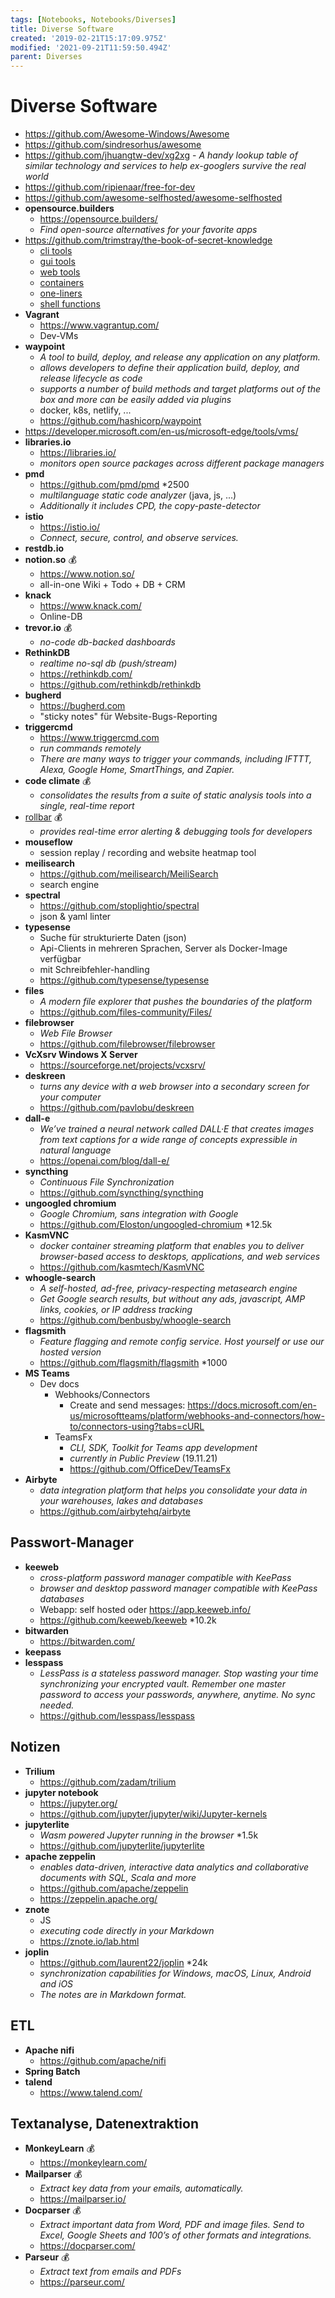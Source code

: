 ```yaml
---
tags: [Notebooks, Notebooks/Diverses]
title: Diverse Software
created: '2019-02-21T15:17:09.975Z'
modified: '2021-09-21T11:59:50.494Z'
parent: Diverses
---
```


# Diverse Software
- https://github.com/Awesome-Windows/Awesome
- https://github.com/sindresorhus/awesome
- https://github.com/jhuangtw-dev/xg2xg - *A handy lookup table of similar technology and services to help ex-googlers survive the real world*
- https://github.com/ripienaar/free-for-dev
- https://github.com/awesome-selfhosted/awesome-selfhosted
- **opensource.builders**
  - https://opensource.builders/
  - *Find open-source alternatives for your favorite apps*
- https://github.com/trimstray/the-book-of-secret-knowledge
  - [cli tools](https://github.com/trimstray/the-book-of-secret-knowledge#cli-tools-toc)
  - [gui tools](https://github.com/trimstray/the-book-of-secret-knowledge#gui-tools-toc)
  - [web tools](https://github.com/trimstray/the-book-of-secret-knowledge#web-tools-toc)
  - [containers](https://github.com/trimstray/the-book-of-secret-knowledge#containersorchestration-toc)
  - [one-liners](https://github.com/trimstray/the-book-of-secret-knowledge#one-liners-toc)
  - [shell functions](https://github.com/trimstray/the-book-of-secret-knowledge#shell-functions-toc)
- **Vagrant**
  - https://www.vagrantup.com/
  - Dev-VMs
- **waypoint**
  - *A tool to build, deploy, and release any application on any platform.*
  - *allows developers to define their application build, deploy, and release lifecycle as code*
  - *supports a number of build methods and target platforms out of the box and more can be easily added via plugins*
  - docker, k8s, netlify, ...
  - https://github.com/hashicorp/waypoint
- https://developer.microsoft.com/en-us/microsoft-edge/tools/vms/
- **libraries.io**
  - https://libraries.io/ 
  - *monitors open source packages across different package managers*
- **pmd**
  - https://github.com/pmd/pmd *2500
  - *multilanguage static code analyzer* (java, js, ...)
  - *Additionally it includes CPD, the copy-paste-detector*
- **istio**
  - https://istio.io/
  - *Connect, secure, control, and observe services.*
- **restdb.io**
- **notion.so** 💰
  - https://www.notion.so/
  - all-in-one Wiki + Todo + DB + CRM
- **knack**
  - https://www.knack.com/
  - Online-DB
- **trevor.io** 💰
  - *no-code db-backed dashboards*
- **RethinkDB**
  - *realtime no-sql db (push/stream)*
  - https://rethinkdb.com/
  - https://github.com/rethinkdb/rethinkdb
- **bugherd**
  - https://bugherd.com
  - "sticky notes" für Website-Bugs-Reporting
- **triggercmd**
  - https://www.triggercmd.com
  - *run commands remotely*
  - *There are many ways to trigger your commands, including IFTTT, Alexa, Google Home, SmartThings, and Zapier.*
- **code climate** 💰
  - *consolidates the results from a suite of static analysis tools into a single, real-time report*
- [rollbar](https://rollbar.com/) 💰
  - *provides real-time error alerting & debugging tools for developers*
- **mouseflow**
  - session replay / recording and website heatmap tool
- **meilisearch**
  - https://github.com/meilisearch/MeiliSearch
  - search engine
- **spectral**
  - https://github.com/stoplightio/spectral
  - json & yaml linter
- **typesense**
  - Suche für strukturierte Daten (json)
  - Api-Clients in mehreren Sprachen, Server als Docker-Image verfügbar
  - mit Schreibfehler-handling
  - https://github.com/typesense/typesense
- **files**
  - *A modern file explorer that pushes the boundaries of the platform*
  - <https://github.com/files-community/Files/>
- **filebrowser**
  - *Web File Browser*
  - https://github.com/filebrowser/filebrowser
- **VcXsrv Windows X Server**
  - https://sourceforge.net/projects/vcxsrv/
- **deskreen**
  - *turns any device with a web browser into a secondary screen for your computer*
  - https://github.com/pavlobu/deskreen
- **dall-e**
  - *We’ve trained a neural network called DALL·E that creates images from text captions for a wide range of concepts expressible in natural language*
  - https://openai.com/blog/dall-e/
- **syncthing**
  - *Continuous File Synchronization*
  - https://github.com/syncthing/syncthing
- **ungoogled chromium**
  - *Google Chromium, sans integration with Google*
  - https://github.com/Eloston/ungoogled-chromium *12.5k
- **KasmVNC**
  - *docker container streaming platform that enables you to deliver browser-based access to desktops, applications, and web services*
  - https://github.com/kasmtech/KasmVNC
- **whoogle-search**
  - *A self-hosted, ad-free, privacy-respecting metasearch engine*
  - *Get Google search results, but without any ads, javascript, AMP links, cookies, or IP address tracking*
  - https://github.com/benbusby/whoogle-search
- **flagsmith**
  - *Feature flagging and remote config service. Host yourself or use our hosted version*
  - https://github.com/flagsmith/flagsmith *1000
- **MS Teams**
  - Dev docs
    - Webhooks/Connectors
      - Create and send messages: <https://docs.microsoft.com/en-us/microsoftteams/platform/webhooks-and-connectors/how-to/connectors-using?tabs=cURL>
    - TeamsFx
      - *CLI, SDK, Toolkit for Teams app development*
      - *currently in Public Preview* (19.11.21)
      - <https://github.com/OfficeDev/TeamsFx>
- **Airbyte**
  - *data integration platform that helps you consolidate your data in your warehouses, lakes and databases*
  - <https://github.com/airbytehq/airbyte>

## Passwort-Manager
- **keeweb**
  - *cross-platform password manager compatible with KeePass*
  - *browser and desktop password manager compatible with KeePass databases*
  - Webapp: self hosted oder https://app.keeweb.info/
  - https://github.com/keeweb/keeweb *10.2k
- **bitwarden**
  - https://bitwarden.com/
- **keepass**
- **lesspass**
  - *LessPass is a stateless password manager. Stop wasting your time synchronizing your encrypted vault. Remember one master password to access your passwords, anywhere, anytime. No sync needed.*
   - https://github.com/lesspass/lesspass


## Notizen
- **Trilium**
  - https://github.com/zadam/trilium
- **jupyter notebook**
  - https://jupyter.org/
  - https://github.com/jupyter/jupyter/wiki/Jupyter-kernels
- **jupyterlite**
  - *Wasm powered Jupyter running in the browser* *1.5k
  - https://github.com/jupyterlite/jupyterlite
- **apache zeppelin**
  - *enables data-driven, interactive data analytics and collaborative documents with SQL, Scala and more*
  - https://github.com/apache/zeppelin
  - https://zeppelin.apache.org/
- **znote**
  - JS
  - *executing code directly in your Markdown*
  - https://znote.io/lab.html
- **joplin**
  - https://github.com/laurent22/joplin *24k
  - *synchronization capabilities for Windows, macOS, Linux, Android and iOS*
  - *The notes are in Markdown format.*


## ETL
- **Apache nifi**
  - https://github.com/apache/nifi
- **Spring Batch**
- **talend**
  - <https://www.talend.com/>


## Textanalyse, Datenextraktion
- **MonkeyLearn** 💰
  - <https://monkeylearn.com/>
- **Mailparser** 💰
  - *Extract key data from your emails, automatically.*
  - <https://mailparser.io/>
- **Docparser** 💰
  - *Extract important data from Word, PDF and image files. Send to Excel, Google Sheets and 100’s of other formats and integrations.*
  - <https://docparser.com/>
- **Parseur** 💰
  - *Extract text from emails and PDFs*
  - <https://parseur.com/>